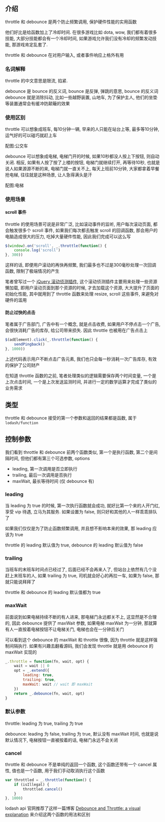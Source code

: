介绍
---


throttle 和 debounce 是两个防止频繁调用, 保护硬件性能的实用函数

他们好比是给函数加上了冷却时间. 在很多游戏比如 dota, wow, 我们都有着很多技能, 大部分技能都会有一个冷却时间, 如果游戏允许我们没有冷却的频繁发动技能, 那游戏肯定乱套了.

throttle 和 debounce 在对用户输入, 或者事件响应上格外有用


### 名词解释

throttle 的中文意思是限流, 掐紧.

debounce 是 bounce 的反义词, bounce 是反弹, 弹跳的意思, bounce 的反义词 debounce 就是消除抖动, 比如一些越野装置, 山地车, 为了保护主人, 他们的坐垫等装置通常会有缓冲防颠簸的效果


### 使用区别

throttle 可以想象成班车, 每10分钟一辆, 早来的人只能在站台上等, 最多等10分钟, 运气好的可以碰巧就赶上车

配图:公交车

debounce 可以想象成电梯, 电梯门开的时候, 如果10秒都没人按上下按钮, 则自动关闭. 相反, 如果有人按了按了上楼的按钮, 电梯门就继续打开, 再等待10秒, 也就是说人如果源源不断的来, 电梯门就一直关不上, 每天上班前10分钟, 大家都拿着早餐抢电梯, 往往就是这种场景, 让人急得满头是汗

配图:电梯

### 使用场景


#### scroll 事件

throttle 的使用场景可说是非常广泛, 比如滚动事件的监听, 用户每次滚动页面, 都会触发很多个 scroll 事件, 如果我们每次都去触发 scroll 的回调函数, 那会用户的电脑造成很大的压力, 吃掉大量硬件性能, 因此我们完成可以这么写

```js
$(window).on('scroll', _.throttle(function() {
	console.log('scroll')
}, 300))
```

这样的话, 即便用户滚动的再快再频繁, 我们最多也不过是300毫秒处理一次回调函数, 限制了极端情况的产生

笔者曾写过一个 [jQuery 滚动侦测插件](https://github.com/chunpu/scrollspy/), 这个滚动侦测插件主要用来处理一些资源懒加载, 即用户滚动页面到那个资源的时候, 才去加载这个资源, 大大提升了页面的初始化性能, 其中就用到了 throttle 函数来处理 resize, scroll 这些事件, 来避免对硬件的滥用

#### 防止过快的点击

笔者属于广告部门, 广告中有一个概念, 就是点击收费, 如果用户不停点击一个广告, 会很快消耗广告的库存, 给公司带来损失. 因此 throttle 也被用在广告点击上

```js
$(adElement).click(_.throttle(function() {
	sendPingback()
}, 1000))
```

上述代码表示用户不断点击广告元素, 我们也只会每一秒消耗一次广告库存, 有效的保护了公司财产

在知道 throttle 函数的之前, 笔者处理类似的逻辑需要保存两个时间变量, 一个是上次点击时间, 一个是上次发送监测时间, 并进行一定的数学运算才完成了类似的业务需求


类型
---

throttle 和 debounce 接受的第一个参数和返回的结果都是函数, 属于 `lodash/function`


控制参数
---

我们看到 throttle 和 debounce 前两个函数类似, 第一个是执行函数, 第二个是间隔时间, 但他们都有第三个可选参数, options

- leading, 第一次调用是否立即执行
- trailing, 最后一次调用是否执行
- maxWait, 最长等待时间 (仅 debounce 有)


### leading

当 leading 为 true 的时候, 第一次执行函数就会成功, 就好比第一个来的人开门红, 享受 vip 待遇, 立马为其服务. 如果设置为 false, 则只好和其他的人一样乖乖排队了

如果我们仅仅是为了防止函数频繁调用, 并且想不影响本来的效果, 那 leading 应该为 true

throttle 的 leading 默认值为 true, debounce 的 leading 默认值为 false


### trailing

当班车的末班车时间点已经过了, 后面已经不会再来人了, 但站台上依然有几个没赶上末班车的人, 如果 trailing 为 true, 司机就会好心的再拉一车, 如果为 false, 那就只能说拜拜了

throttle 和 debounce 的 leading 默认值都为 true


### maxWait

前面说到如果电梯持续不断的有人进来, 那电梯门永远都关不上, 这显然是不合理的, 因此 debounce 提供了 maxWait 参数, 如果电梯 maxWait 为一分钟, 那就算有人一直按着电梯按钮不让电梯关门, 电梯也会在一分钟后关门

可以看到这个 debounce 的 maxWait 和 throttle 很像, 因为 throttle 就是这样强制间隔执行. 如果有兴趣去翻看源码, 我们会发现 throttle 就是用 debounce 的 maxWait 实现的

```js
_.throttle = function(fn, wait, opt) {
	wait = wait || 0
	opt = _.extend({
		leading: true,
		trailing: true,
		maxWait: wait // wait 即 maxWait
	})
	return _.debounce(fn, wait, opt)
}
```

### 默认参数

throttle: leading 为 true, trailing 为 true

debounce: leading 为 false, trailing 为 true, 默认没有 maxWait 时间, 也就是说默认情况下, 电梯按钮一直被按着的话, 电梯门永远不会关闭


### cancel

throttle 和 debounce 不是单纯的返回一个函数, 这个函数还带有一个 cancel 属性, 值也是一个函数, 用于我们手动取消执行这个函数

```js
var throttled = _.throttle(function() {
	if (isIllegal) {
		throttled.cancel()
	}
}, 1000)
```

lodash api 官网推荐了这样一篇博客 [Debounce and Throttle: a visual explanation](http://drupalmotion.com/article/debounce-and-throttle-visual-explanation) 来介绍这两个函数的用法和区别

